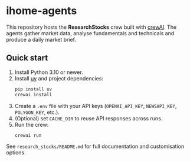 # ihome-agents

This repository hosts the **ResearchStocks** crew built with [crewAI](https://crewai.com). The agents gather market data, analyse fundamentals and technicals and produce a daily market brief.

## Quick start

1. Install Python 3.10 or newer.
2. Install [uv](https://docs.astral.sh/uv/) and project dependencies:
   ```bash
   pip install uv
   crewai install
   ```
3. Create a `.env` file with your API keys (`OPENAI_API_KEY`, `NEWSAPI_KEY`, `POLYGON_KEY`, etc.).
4. (Optional) set `CACHE_DIR` to reuse API responses across runs.
5. Run the crew:
   ```bash
   crewai run
   ```

See `research_stocks/README.md` for full documentation and customisation options.
